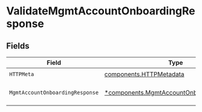 # ValidateMgmtAccountOnboardingResponse


## Fields

| Field                                                                                                 | Type                                                                                                  | Required                                                                                              | Description                                                                                           |
| ----------------------------------------------------------------------------------------------------- | ----------------------------------------------------------------------------------------------------- | ----------------------------------------------------------------------------------------------------- | ----------------------------------------------------------------------------------------------------- |
| `HTTPMeta`                                                                                            | [components.HTTPMetadata](../../models/components/httpmetadata.md)                                    | :heavy_check_mark:                                                                                    | N/A                                                                                                   |
| `MgmtAccountOnboardingResponse`                                                                       | [*components.MgmtAccountOnboardingResponse](../../models/components/mgmtaccountonboardingresponse.md) | :heavy_minus_sign:                                                                                    | The request has succeeded.                                                                            |